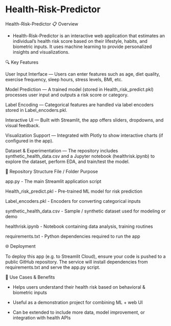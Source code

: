 # Health-Risk-Predictor

Health-Risk-Predictor
📋 Overview

- Health-Risk-Predictor is an interactive web application that estimates an individual’s health risk score based on their lifestyle, habits, and biometric inputs. It uses machine learning to provide personalized insights and visualizations.

🔍 Key Features

User Input Interface — Users can enter features such as age, diet quality, exercise frequency, sleep hours, stress levels, BMI, etc.

Model Prediction — A trained model (stored in Health_risk_predict.pkl) processes user input and outputs a risk score or category.

Label Encoding — Categorical features are handled via label encoders stored in Label_encoders.pkl.

Interactive UI — Built with Streamlit, the app offers sliders, dropdowns, and visual feedback.

Visualization Support — Integrated with Plotly to show interactive charts (if configured in the app).

Dataset & Experimentation — The repository includes synthetic_health_data.csv and a Jupyter notebook (healthrisk.ipynb) to explore the dataset, perform EDA, and train/test the model.

🧩 Repository Structure
File / Folder	Purpose

app.py -	The main Streamlit application script

Health_risk_predict.pkl - Pre-trained ML model for risk prediction

Label_encoders.pkl -	Encoders for converting categorical inputs

synthetic_health_data.csv	- Sample / synthetic dataset used for modeling or demo

healthrisk.ipynb -	Notebook containing data analysis, training routines

requirements.txt -	Python dependencies required to run the app

🌐 Deployment

To deploy this app (e.g. to Streamlit Cloud), ensure your code is pushed to a public GitHub repository. The service will install dependencies from requirements.txt and serve the app.py script.

🎯 Use Cases & Benefits

- Helps users understand their health risk based on behavioral & biometric inputs

- Useful as a demonstration project for combining ML + web UI

- Can be extended to include more data, model improvement, or integration with health APIs
